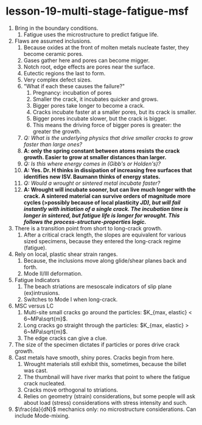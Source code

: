 # lesson-19-multi-stage-fatigue-msf

1. Bring in the boundary conditions.
   1. Fatigue uses the microstructure to predict fatigue life.
2. Flaws are assumed inclusions.
   1. Because oxides at the front of molten metals nucleate faster, they become ceramic pores. 
   2. Gases gather here and pores can become migger.
   3. Notch root, edge effects are pores near the surface.
   4. Eutectic regions the last to form.
   5. Very complex defect sizes.
   6. "What if each these causes the failure?"
      1. Pregnancy: incubation of pores
      2. Smaller the crack, it incubates quicker and grows.
      3. Bigger pores take longer to become a crack.
      4. Cracks incubate faster at a smaller pores, but its crack is smaller.
      5. Bigger pores incubate slower, but the crack is bigger.
      6. This means the driving force of bigger pores is greater: the greater the growth.
   7. _Q: What is the underlying physics that drive smaller cracks to grow faster than large ones?_ 
   8. **A: only the spring constant between atoms resists the crack growth. Easier to grow at smaller distances than larger.**
   9. _Q: Is this where energy comes in (Gibb's or Holden's)?_
   10. **A: Yes. Dr. H thinks in dissipation of increasing free surfaces that identifies new ISV. Baumann thinks of energy states.**
   11. _Q: Would a wrought or sintered metal incubate faster?_
   12. **A: Wrought will incubate sooner, but can live much longer with the crack. A sintered material can survive orders of magnitude more cycles (>possibly because of local plasticity <cite> JD), but will fail instantly with initiation of a single crack. The incubation time is longer in sintered, but fatigue life is longer for wrought. This follows the process-structure-properties logic.**
3. There is a transition point from short to long-crack growth.
   1. After a critical crack length, the slopes are equivalent for various sized specimens, because they entered the long-crack regime (fatigue).
4. Rely on local, plastic shear strain ranges.
   1. Because, the inclusions move along glide/shear planes back and forth.
   2. Mode II/III deformation.
5. Fatigue Indicators
   1. The beach striations are mesoscale indicators of slip plane (ex)intrusions.
   2. Switches to Mode I when long-crack.
6. MSC versus LC
   1. Multi-site small cracks go around the particles: $K_{max, elastic} < 6~MPa\sqrt{m}$.
   2. Long cracks go straight through the particles: $K_{max, elastic} > 6~MPa\sqrt{m}$.
   3. The edge cracks can give a clue.
7. The size of the specimen dictates if particles or pores drive crack growth.
8. Cast metals have smooth, shiny pores. Cracks begin from here. 
   1. Wrought materials still exhibit this, sometimes, because the billet was cast.
   2. The thumbnail will have river marks that point to where the fatigue crack nucleated.
   3. Cracks move orthogonal to striations.
   4. Relies on geometry (strain) considerations, but some people will ask about load (stress) considerations with stress intensity and such.
9. $\frac{da}{dN}$ mechanics only: no microstructure considerations. Can include Mode-mixing.